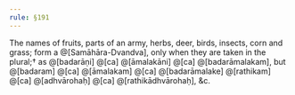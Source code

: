 ```yaml
---
rule: §191
---
```


The names of fruits, parts of an army, herbs, deer, birds, insects, corn and grass; form a @[Samāhāra-Dvandva], only when they are taken in the plural;† as @[badarāṇi] @[ca] @[āmalakāni] @[ca] @[badarāmalakam], but @[badaram] @[ca] @[āmalakam] @[ca] @[badarāmalake] @[rathikam] @[ca] @[adhvārohaḥ] @[ca] @[rathikādhvārohaḥ], &c.